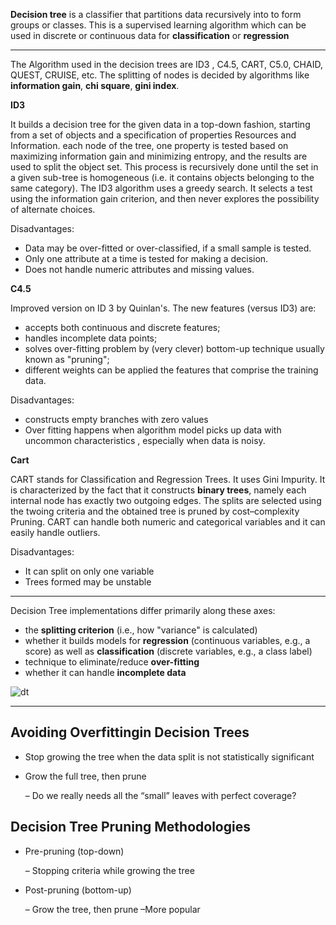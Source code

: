 **Decision tree** is a classifier that partitions data recursively into to form groups or classes. 
This is a supervised learning algorithm which can be used in discrete or continuous data for __classification__ or __regression__

--------------------

The Algorithm used in the decision trees are ID3 , C4.5, CART, C5.0, CHAID, QUEST, CRUISE, etc. The splitting of nodes is decided by algorithms like __information gain__, __chi square__, __gini index__.

**ID3**

It builds a decision tree for the given data in a top-down fashion, starting from a set of objects and a specification of properties Resources and Information. each node of the tree, one property is tested based on maximizing information gain and minimizing entropy, and the results are used to split the object set. This process is recursively done until the set in a given sub-tree is homogeneous (i.e. it contains objects belonging to the same category). The ID3 algorithm uses a greedy search. It selects a test using the information gain criterion, and then never explores the possibility of alternate choices.

Disadvantages:

- Data may be over-fitted or over-classified, if a small sample is tested.
- Only one attribute at a time is tested for making a decision.
- Does not handle numeric attributes and missing values.

**C4.5**

Improved version on ID 3 by Quinlan's. The new features (versus ID3) are: 

- accepts both continuous and discrete features; 
- handles incomplete data points; 
- solves over-fitting problem by (very clever) bottom-up technique usually known as "pruning"; 
- different weights can be applied the features that comprise the training data.

Disadvantages:

- constructs empty branches with zero values
- Over fitting happens when algorithm model picks up data with uncommon characteristics , especially when data is noisy.

**Cart**

CART stands for Classification and Regression Trees. It uses Gini Impurity. It is characterized by the fact that it constructs **binary trees**, namely each internal node has exactly two outgoing edges. The splits are selected using the twoing criteria and the obtained tree is pruned by cost–complexity Pruning. CART can handle both numeric and categorical variables and it can easily handle outliers.

Disadvantages:

- It can split on only one variable
- Trees formed may be unstable

---------

Decision Tree implementations differ primarily along these axes:

- the **splitting criterion** (i.e., how "variance" is calculated)
- whether it builds models for **regression** (continuous variables, e.g., a score) as well as **classification** (discrete variables, e.g., a class label)
- technique to eliminate/reduce **over-fitting**
- whether it can handle **incomplete data**

![dt](https://user-images.githubusercontent.com/1590890/46903313-c1eb2780-cf05-11e8-9889-83923c339656.jpeg)

---------


Avoiding Overfittingin Decision Trees
-----

- Stop growing the tree when the data split is not statistically significant
- Grow the full tree, then prune

  – Do we really needs all the “small” leaves with perfect coverage?

Decision Tree Pruning Methodologies
-----

- Pre-pruning (top-down)

   – Stopping criteria while growing the tree

- Post-pruning (bottom-up)

   – Grow the tree, then prune –More popular
